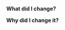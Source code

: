 **What did I change?**

<!-- A brief description of the change. -->

**Why did I change it?**

<!-- A brief description of why the change was made. -->